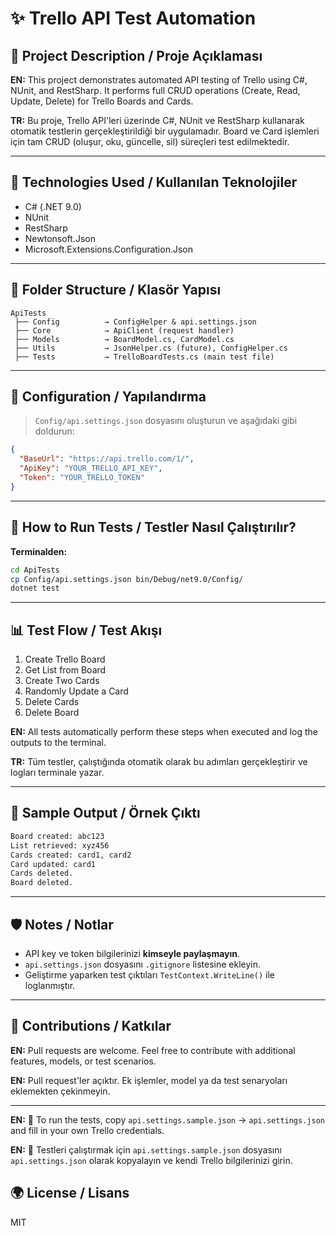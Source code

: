 # ✨ Trello API Test Automation

## 🔧 Project Description / Proje Açıklaması

**EN:**
This project demonstrates automated API testing of Trello using C#, NUnit, and RestSharp. It performs full CRUD operations (Create, Read, Update, Delete) for Trello Boards and Cards.

**TR:**
Bu proje, Trello API'leri üzerinde C#, NUnit ve RestSharp kullanarak otomatik testlerin gerçekleştirildiği bir uygulamadır. Board ve Card işlemleri için tam CRUD (oluşur, oku, güncelle, sil) süreçleri test edilmektedir.

---

## 🚀 Technologies Used / Kullanılan Teknolojiler

* C# (.NET 9.0)
* NUnit
* RestSharp
* Newtonsoft.Json
* Microsoft.Extensions.Configuration.Json

---

## 📂 Folder Structure / Klasör Yapısı

```
ApiTests
 ├── Config          → ConfigHelper & api.settings.json
 ├── Core            → ApiClient (request handler)
 ├── Models          → BoardModel.cs, CardModel.cs
 ├── Utils           → JsonHelper.cs (future), ConfigHelper.cs
 ├── Tests           → TrelloBoardTests.cs (main test file)
```

---

## 📃 Configuration / Yapılandırma

> `Config/api.settings.json` dosyasını oluşturun ve aşağıdaki gibi doldurun:

```json
{
  "BaseUrl": "https://api.trello.com/1/",
  "ApiKey": "YOUR_TRELLO_API_KEY",
  "Token": "YOUR_TRELLO_TOKEN"
}
```

---

## 🚪 How to Run Tests / Testler Nasıl Çalıştırılır?

**Terminalden:**

```bash
cd ApiTests
cp Config/api.settings.json bin/Debug/net9.0/Config/
dotnet test
```

---

## 📊 Test Flow / Test Akışı

1. Create Trello Board
2. Get List from Board
3. Create Two Cards
4. Randomly Update a Card
5. Delete Cards
6. Delete Board

**EN:**
All tests automatically perform these steps when executed and log the outputs to the terminal.

**TR:**
Tüm testler, çalıştığında otomatik olarak bu adımları gerçekleştirir ve logları terminale yazar.

---

## 🎨 Sample Output / Örnek Çıktı

```bash
Board created: abc123
List retrieved: xyz456
Cards created: card1, card2
Card updated: card1
Cards deleted.
Board deleted.
```

---

## 🛡️ Notes / Notlar

* API key ve token bilgilerinizi **kimseyle paylaşmayın**.
* `api.settings.json` dosyasını `.gitignore` listesine ekleyin.
* Geliştirme yaparken test çıktıları `TestContext.WriteLine()` ile loglanmıştır.

---

## 🙌 Contributions / Katkılar

**EN:**
Pull requests are welcome. Feel free to contribute with additional features, models, or test scenarios.

**EN:**
Pull request'ler açıktır. Ek işlemler, model ya da test senaryoları eklemekten çekinmeyin.

---

**EN:**
📌 To run the tests, copy `api.settings.sample.json` → `api.settings.json` and fill in your own Trello credentials.


**EN:**
📌 Testleri çalıştırmak için `api.settings.sample.json` dosyasını `api.settings.json` olarak kopyalayın ve kendi Trello bilgilerinizi girin.

## 🌍 License / Lisans

MIT
